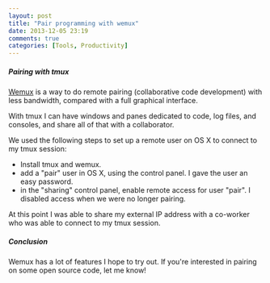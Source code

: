 ```yaml
---
layout: post
title: "Pair programming with wemux"
date: 2013-12-05 23:19
comments: true
categories: [Tools, Productivity]
---
```


##### Pairing with tmux

[Wemux](https://github.com/zolrath/wemux) is a way to do remote pairing (collaborative code development) with less bandwidth, compared with a full graphical interface. 

With tmux I can have windows and panes dedicated to code, log files, and consoles, and share all of that with a collaborator. 

We used the following steps to set up a remote user on OS X to connect to my tmux session:

 * Install tmux and wemux.
 * add a "pair" user in OS X, using the control panel. I gave the user an easy password.
 * in the "sharing" control panel, enable remote access for user "pair". I disabled access when we were no longer pairing.

At this point I was able to share my external IP address with a co-worker who was able to connect to my tmux session.

##### Conclusion

Wemux has a lot of features I hope to try out. If you're interested in pairing on some open source code, let me know!
